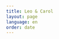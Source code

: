 ```yaml
---
title: Leo & Carol
layout: page
language: en
order: date
---
```



<!--All of the content is being generated in _layout/page.html-->
